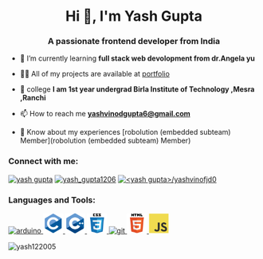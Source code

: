 <h1 align="center">Hi 👋, I'm Yash Gupta</h1>
<h3 align="center">A passionate frontend developer from India</h3>

- 🌱 I’m currently learning **full stack web devolopment from dr.Angela yu**

- 👨‍💻 All of my projects are available at <a href="https://yash122005.github.io/YashGupta/" target="blank"> portfolio </a>

- 💬 college **I am 1st year undergrad Birla Institute of Technology ,Mesra ,Ranchi**

- 📫 How to reach me **yashvinodgupta6@gmail.com**

- 📄 Know about my experiences [robolution (embedded subteam) Member](robolution (embedded subteam) Member)

<h3 align="left">Connect with me:</h3>
<p align="left">
<a href="https://www.linkedin.com/in/yash-gupta-8a8594283/" target="blank"><img align="center" src="https://raw.githubusercontent.com/rahuldkjain/github-profile-readme-generator/master/src/images/icons/Social/linked-in-alt.svg" alt="yash gupta" height="30" width="40" /></a>
<a href="https://www.leetcode.com/yash_gupta1206" target="blank"><img align="center" src="https://raw.githubusercontent.com/rahuldkjain/github-profile-readme-generator/master/src/images/icons/Social/leet-code.svg" alt="yash_gupta1206" height="30" width="40" /></a>
<a href="https://www.geeksforgeeks.org/user/yashvinofjd0/" target="blank"><img align="center" src="https://raw.githubusercontent.com/rahuldkjain/github-profile-readme-generator/master/src/images/icons/Social/geeks-for-geeks.svg" alt="<yash gupta>/yashvinofjd0" height="30" width="40" /></a>
</p>

<h3 align="left">Languages and Tools:</h3>
<p align="left"> <a href="https://www.arduino.cc/" target="_blank" rel="noreferrer"> <img src="https://cdn.worldvectorlogo.com/logos/arduino-1.svg" alt="arduino" width="40" height="40"/> </a> <a href="https://www.cprogramming.com/" target="_blank" rel="noreferrer"> <img src="https://raw.githubusercontent.com/devicons/devicon/master/icons/c/c-original.svg" alt="c" width="40" height="40"/> </a> <a href="https://www.w3schools.com/cpp/" target="_blank" rel="noreferrer"> <img src="https://raw.githubusercontent.com/devicons/devicon/master/icons/cplusplus/cplusplus-original.svg" alt="cplusplus" width="40" height="40"/> </a> <a href="https://www.w3schools.com/css/" target="_blank" rel="noreferrer"> <img src="https://raw.githubusercontent.com/devicons/devicon/master/icons/css3/css3-original-wordmark.svg" alt="css3" width="40" height="40"/> </a> <a href="https://git-scm.com/" target="_blank" rel="noreferrer"> <img src="https://www.vectorlogo.zone/logos/git-scm/git-scm-icon.svg" alt="git" width="40" height="40"/> </a> <a href="https://www.w3.org/html/" target="_blank" rel="noreferrer"> <img src="https://raw.githubusercontent.com/devicons/devicon/master/icons/html5/html5-original-wordmark.svg" alt="html5" width="40" height="40"/> </a> <a href="https://developer.mozilla.org/en-US/docs/Web/JavaScript" target="_blank" rel="noreferrer"> <img src="https://raw.githubusercontent.com/devicons/devicon/master/icons/javascript/javascript-original.svg" alt="javascript" width="40" height="40"/> </a> </p>

<p><img align="center" src="https://github-readme-stats.vercel.app/api/top-langs?username=yash122005&show_icons=true&text_color=f50000&locale=en&layout=compact" alt="yash122005" /></p>
